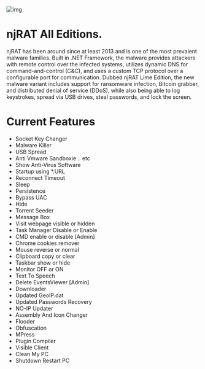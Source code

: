 ![img](./image.png)

# njRAT All Editions.
njRAT has been around since at least 2013 and is one of the most prevalent malware families. Built in .NET Framework, the malware provides attackers with remote control over the infected systems, utilizes dynamic DNS for command-and-control (C&amp;C), and uses a custom TCP protocol over a configurable port for communication. Dubbed njRAT Lime Edition, the new malware variant includes support for ransomware infection, Bitcoin grabber, and distributed denial of service (DDoS), while also being able to log keystrokes, spread via USB drives, steal passwords, and lock the screen.


# Current Features
* Socket Key Changer
* Malware Killer
* USB Spread
* Anti Vmware Sandboxie .. etc
* Show Anti-Virus Software
* Startup using *.URL
* Reconnect Timeout
* Sleep
* Persistence
* Bypass UAC
* Hide
* Torrent Seeder
* Message Box
* Visit webpage visible or hidden
* Task Manager Disable or Enable
* CMD enable or disable [Admin]
* Chrome cookies remover
* Mouse reverse or normal
* Clipboard copy or clear
* Taskbar show or hide
* Monitor OFF or ON
* Text To Speech
* Delete EventsViewer [Admin]
* Downloader
* Updated GeoIP.dat
* Updated Passwords Recovery
* NO-IP Updater
* Assembly And Icon Changer
* Flooder
* Obfuscation
* MPress
* Plugin Compiler
* Visible Client
* Clean My PC
* Shutdown Restart PC
